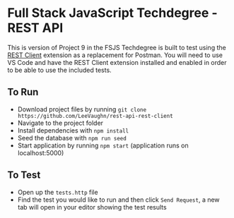 
# Full Stack JavaScript Techdegree - REST API

This is version of Project 9 in the FSJS Techdegree is built to test using the [REST Client](https://marketplace.visualstudio.com/items?itemName=humao.rest-client) extension as a replacement for Postman. You will need to use VS Code and have the REST Client extension installed and enabled in order to be able to use the included tests.

## To Run

* Download project files by running `git clone https://github.com/LeeVaughn/rest-api-rest-client`
* Navigate to the project folder
* Install dependencies with `npm install`
* Seed the database with `npm run seed`
* Start application by running `npm start` (application runs on localhost:5000)


## To Test

* Open up the `tests.http` file
* Find the test you would like to run and then click `Send Request`, a new tab will open in your editor showing the test results
